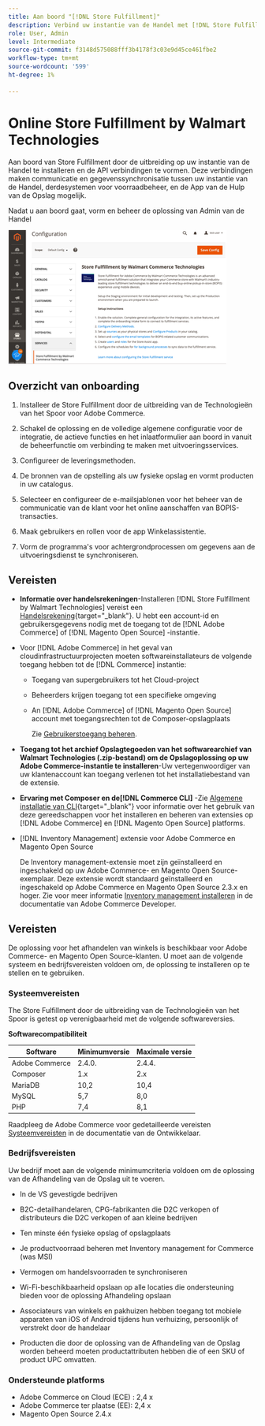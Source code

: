 ```yaml
---
title: Aan boord "[!DNL Store Fulfillment]"
description: Verbind uw instantie van de Handel met [!DNL Store Fulfillment Manager] door enkele instapstappen te voltooien.
role: User, Admin
level: Intermediate
source-git-commit: f3148d575088fff3b4178f3c03e9d45ce461fbe2
workflow-type: tm+mt
source-wordcount: '599'
ht-degree: 1%

---
```



# Online Store Fulfillment by Walmart Technologies

Aan boord van Store Fulfillment door de uitbreiding op uw instantie van de Handel te installeren en de API verbindingen te vormen. Deze verbindingen maken communicatie en gegevenssynchronisatie tussen uw instantie van de Handel, derdesystemen voor voorraadbeheer, en de App van de Hulp van de Opslag mogelijk.

Nadat u aan boord gaat, vorm en beheer de oplossing van Admin van de Handel

![[!DNL Store Fulfillment Service] configuratie in de beheerweergave](assets/store-fulfillment-admin-home.png)

## Overzicht van onboarding

1. Installeer de Store Fulfillment door de uitbreiding van de Technologieën van het Spoor voor Adobe Commerce.

1. Schakel de oplossing en de volledige algemene configuratie voor de integratie, de actieve functies en het inlaatformulier aan boord in vanuit de beheerfunctie om verbinding te maken met uitvoeringsservices.

1. Configureer de leveringsmethoden.

1. De bronnen van de opstelling als uw fysieke opslag en vormt producten in uw catalogus.

1. Selecteer en configureer de e-mailsjablonen voor het beheer van de communicatie van de klant voor het online aanschaffen van BOPIS-transacties.

1. Maak gebruikers en rollen voor de app Winkelassistentie.

1. Vorm de programma&#39;s voor achtergrondprocessen om gegevens aan de uitvoeringsdienst te synchroniseren.

## Vereisten

* **Informatie over handelsrekeningen**-Installeren [!DNL Store Fulfillment by Walmart Technologies] vereist een [Handelsrekening](https://docs.magento.com/user-guide/magento/magento-account.html){target=&quot;_blank&quot;}. U hebt een account-id en gebruikersgegevens nodig met de toegang tot de [!DNL Adobe Commerce] of [!DNL Magento Open Source] -instantie.

* Voor [!DNL Adobe Commerce] in het geval van cloudinfrastructuurprojecten moeten softwareinstallateurs de volgende toegang hebben tot de [!DNL Commerce] instantie:

   * Toegang van supergebruikers tot het Cloud-project
   * Beheerders krijgen toegang tot een specifieke omgeving
   * An [!DNL Adobe Commerce] of [!DNL Magento Open Source] account met toegangsrechten tot de Composer-opslagplaats

      Zie [Gebruikerstoegang beheren](https://devdocs.magento.com/cloud/project/user-admin.html).

* **Toegang tot het archief Opslagtegoeden van het softwarearchief van Walmart Technologies (.zip-bestand) om de Opslagoplossing op uw Adobe Commerce-instantie te installeren**-Uw vertegenwoordiger van uw klantenaccount kan toegang verlenen tot het installatiebestand van de extensie.

* **Ervaring met Composer en de[!DNL Commerce CLI]** -Zie [Algemene installatie van CLI](https://devdocs.magento.com/extensions/install/){target=&quot;_blank&quot;} voor informatie over het gebruik van deze gereedschappen voor het installeren en beheren van extensies op [!DNL Adobe Commerce] en [!DNL Magento Open Source] platforms.

* [!DNL Inventory Management] extensie voor Adobe Commerce en Magento Open Source

   De Inventory management-extensie moet zijn geïnstalleerd en ingeschakeld op uw Adobe Commerce- en Magento Open Source-exemplaar. Deze extensie wordt standaard geïnstalleerd en ingeschakeld op Adobe Commerce en Magento Open Source 2.3.x en hoger. Zie voor meer informatie [Inventory management installeren](https://devdocs.magento.com/extensions/inventory-management/) in de documentatie van Adobe Commerce Developer.

## Vereisten

De oplossing voor het afhandelen van winkels is beschikbaar voor Adobe Commerce- en Magento Open Source-klanten. U moet aan de volgende systeem en bedrijfsvereisten voldoen om, de oplossing te installeren op te stellen en te gebruiken.

### Systeemvereisten

The Store Fulfillment door de uitbreiding van de Technologieën van het Spoor is getest op verenigbaarheid met de volgende softwareversies.

**Softwarecompatibiliteit**

| **Software** | **Minimumversie** | **Maximale versie** |
|----------------|---------------------|---------------------|
| Adobe Commerce | 2.4.0. | 2.4.4. |
| Composer | 1.x | 2.x |
| MariaDB | 10,2 | 10,4 |
| MySQL | 5,7 | 8,0 |
| PHP | 7,4 | 8,1 |

Raadpleeg de Adobe Commerce voor gedetailleerde vereisten [Systeemvereisten](https://devdocs.magento.com/guides/v2.4/install-gde/system-requirements.html) in de documentatie van de Ontwikkelaar.

### Bedrijfsvereisten

Uw bedrijf moet aan de volgende minimumcriteria voldoen om de oplossing van de Afhandeling van de Opslag uit te voeren.

* In de VS gevestigde bedrijven

* B2C-detailhandelaren, CPG-fabrikanten die D2C verkopen of distributeurs die D2C verkopen of aan kleine bedrijven

* Ten minste één fysieke opslag of opslagplaats

* Je productvoorraad beheren met Inventory management for Commerce (was MSI)

* Vermogen om handelsvoorraden te synchroniseren

* Wi-Fi-beschikbaarheid opslaan op alle locaties die ondersteuning bieden voor de oplossing Afhandeling opslaan

* Associateurs van winkels en pakhuizen hebben toegang tot mobiele apparaten van iOS of Android tijdens hun verhuizing, persoonlijk of verstrekt door de handelaar

* Producten die door de oplossing van de Afhandeling van de Opslag worden beheerd moeten productattributen hebben die of een SKU of product UPC omvatten.

### Ondersteunde platforms

* Adobe Commerce on Cloud (ECE) : 2,4 x
* Adobe Commerce ter plaatse (EE): 2,4 x
* Magento Open Source 2.4.x
